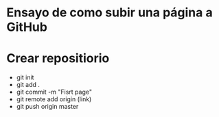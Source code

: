 Ensayo de como subir una página a GitHub
=========================================

Crear repositiorio
==================
- git init 
- git add .
- git commit -m "Fisrt page"
- git remote add origin (link)
- git push origin master 
